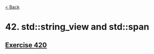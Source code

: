[< Back](README.md)

# 42. std::string_view and std::span

## [Exercise 420][1]

[1]: 42_exercises.cpp
